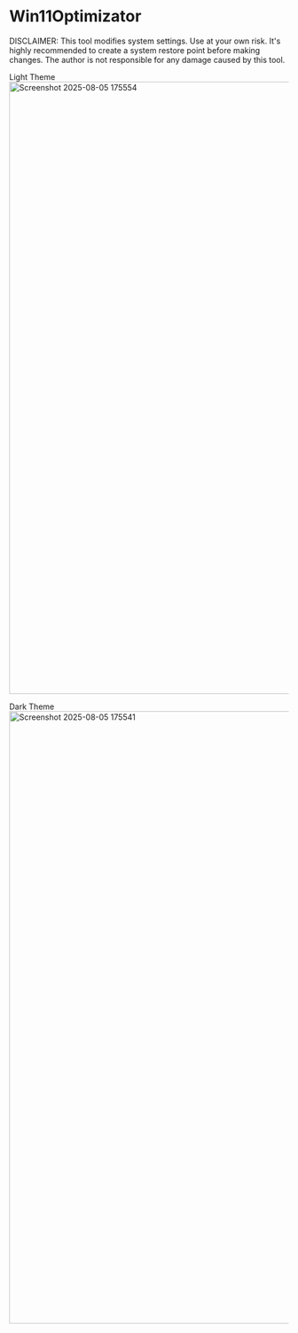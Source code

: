 # Win11Optimizator
DISCLAIMER:
This tool modifies system settings. Use at your own risk.
It's highly recommended to create a system restore point before making changes.
The author is not responsible for any damage caused by this tool.

Light Theme
<img width="2048" height="1104" alt="Screenshot 2025-08-05 175554" src="https://github.com/user-attachments/assets/0168caa4-a3b9-48fe-83f1-b6fd59035e8e" />

Dark Theme
<img width="2048" height="1104" alt="Screenshot 2025-08-05 175541" src="https://github.com/user-attachments/assets/4e004ce6-94eb-44ad-8762-20b6b1396395" />

